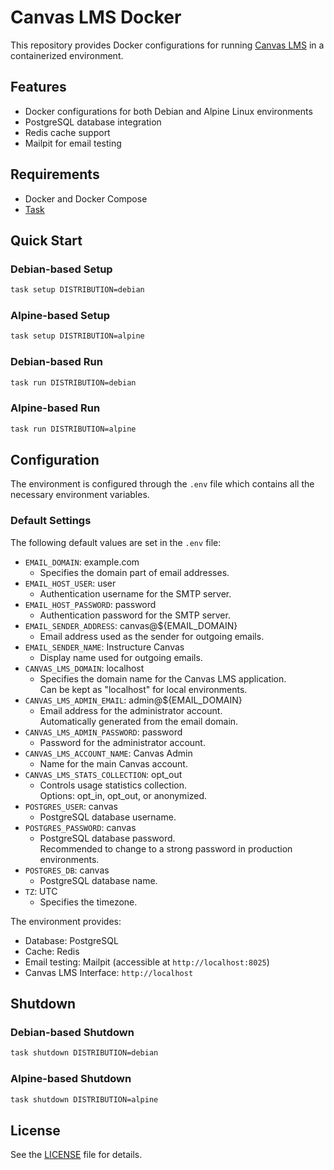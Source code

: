 # Canvas LMS Docker

This repository provides Docker configurations for running [Canvas LMS](https://github.com/instructure/canvas-lms) in a containerized environment.

## Features

- Docker configurations for both Debian and Alpine Linux environments
- PostgreSQL database integration
- Redis cache support
- Mailpit for email testing

## Requirements

- Docker and Docker Compose
- [Task](https://taskfile.dev/)

## Quick Start

### Debian-based Setup

```bash
task setup DISTRIBUTION=debian
```

### Alpine-based Setup

```bash
task setup DISTRIBUTION=alpine
```

### Debian-based Run

```bash
task run DISTRIBUTION=debian
```

### Alpine-based Run

```bash
task run DISTRIBUTION=alpine
```

## Configuration

The environment is configured through the `.env` file which contains all the necessary environment variables.

### Default Settings

The following default values are set in the `.env` file:

- `EMAIL_DOMAIN`: example.com
  - Specifies the domain part of email addresses.
- `EMAIL_HOST_USER`: user
  - Authentication username for the SMTP server.
- `EMAIL_HOST_PASSWORD`: password
  - Authentication password for the SMTP server.
- `EMAIL_SENDER_ADDRESS`: canvas@${EMAIL_DOMAIN}
  - Email address used as the sender for outgoing emails.
- `EMAIL_SENDER_NAME`: Instructure Canvas
  - Display name used for outgoing emails.
- `CANVAS_LMS_DOMAIN`: localhost
  - Specifies the domain name for the Canvas LMS application.<br>
    Can be kept as "localhost" for local environments.
- `CANVAS_LMS_ADMIN_EMAIL`: admin@${EMAIL_DOMAIN}
  - Email address for the administrator account.<br>
    Automatically generated from the email domain.
- `CANVAS_LMS_ADMIN_PASSWORD`: password
  - Password for the administrator account.
- `CANVAS_LMS_ACCOUNT_NAME`: Canvas Admin
  - Name for the main Canvas account.
- `CANVAS_LMS_STATS_COLLECTION`: opt_out
  - Controls usage statistics collection.<br>
    Options: opt_in, opt_out, or anonymized.
- `POSTGRES_USER`: canvas
  - PostgreSQL database username.
- `POSTGRES_PASSWORD`: canvas
  - PostgreSQL database password.<br>
    Recommended to change to a strong password in production environments.
- `POSTGRES_DB`: canvas
  - PostgreSQL database name.
- `TZ`: UTC
  - Specifies the timezone.

The environment provides:

- Database: PostgreSQL
- Cache: Redis
- Email testing: Mailpit (accessible at `http://localhost:8025`)
- Canvas LMS Interface: `http://localhost`

## Shutdown

### Debian-based Shutdown

```bash
task shutdown DISTRIBUTION=debian
```

### Alpine-based Shutdown

```bash
task shutdown DISTRIBUTION=alpine
```

## License

See the [LICENSE](LICENSE) file for details.
